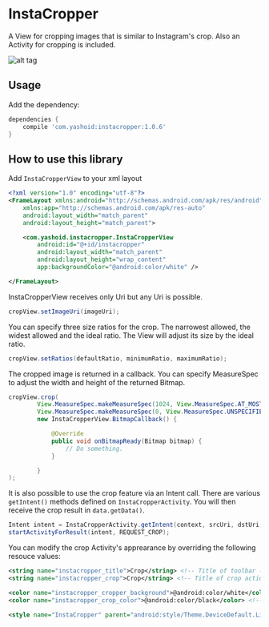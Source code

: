 # InstaCropper
A View for cropping images that is similar to Instagram's crop. Also an Activity for cropping is included.

![alt tag](https://cloud.githubusercontent.com/assets/4597931/23830368/724ddf70-071e-11e7-9d7e-65615be8d5e6.gif)

## Usage

Add the dependency:
```Groovy
dependencies {
	compile 'com.yashoid:instacropper:1.0.6'
}
```

## How to use this library

Add `InstaCropperView` to your xml layout

```xml
<?xml version="1.0" encoding="utf-8"?>
<FrameLayout xmlns:android="http://schemas.android.com/apk/res/android"
    xmlns:app="http://schemas.android.com/apk/res-auto"
    android:layout_width="match_parent"
    android:layout_height="match_parent">

    <com.yashoid.instacropper.InstaCropperView
        android:id="@+id/instacropper"
        android:layout_width="match_parent"
        android:layout_height="wrap_content"
        app:backgroundColor="@android:color/white" />

</FrameLayout>
```

InstaCropperView receives only Uri but any Uri is possible.
```java
cropView.setImageUri(imageUri);
```

You can specify three size ratios for the crop. The narrowest allowed, the widest allowed and the ideal ratio. The View will adjust its size by the ideal ratio.
```java
cropView.setRatios(defaultRatio, minimumRatio, maximumRatio);
```

The cropped image is returned in a callback. You can specify MeasureSpec to adjust the width and height of the returned Bitmap.
```java
cropView.crop(
        View.MeasureSpec.makeMeasureSpec(1024, View.MeasureSpec.AT_MOST),
        View.MeasureSpec.makeMeasureSpec(0, View.MeasureSpec.UNSPECIFIED),
        new InstaCropperView.BitmapCallback() {

            @Override
            public void onBitmapReady(Bitmap bitmap) {
                // Do something.
            }

        }
);
```

It is also possible to use the crop feature via an Intent call. There are various `getIntent()` methods defined on `InstaCropperActivity`. You will then receive the crop result in `data.getData()`.
```java
Intent intent = InstaCropperActivity.getIntent(context, srcUri, dstUri, maxWidth, outputQuality);
startActivityForResult(intent, REQUEST_CROP);
```

You can modify the crop Activity's apprearance by overriding the following resouce values:
```xml
<string name="instacropper_title">Crop</string> <!-- Title of toolbar -->
<string name="instacropper_crop">Crop</string> <!-- Title of crop action in toolbar -->

<color name="instacropper_cropper_background">@android:color/white</color> <!-- Background color of InstaCropperView in the activity -->
<color name="instacropper_crop_color">@android:color/black</color> <!-- Color of crop action in toolbar -->

<style name="InstaCropper" parent="android:style/Theme.DeviceDefault.Light"/> <!-- Style of crop Activity -->
```
